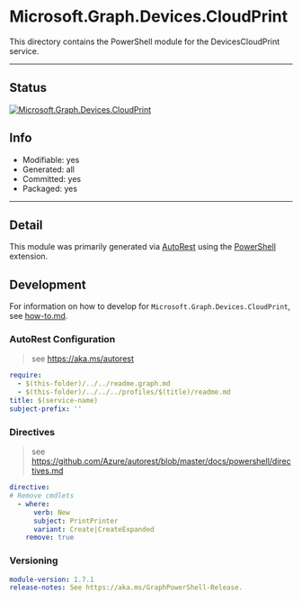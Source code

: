 <!-- region Generated -->
# Microsoft.Graph.Devices.CloudPrint
This directory contains the PowerShell module for the DevicesCloudPrint service.

---
## Status
[![Microsoft.Graph.Devices.CloudPrint](https://img.shields.io/powershellgallery/v/Microsoft.Graph.Devices.CloudPrint.svg?style=flat-square&label=Microsoft.Graph.Devices.CloudPrint "Microsoft.Graph.Devices.CloudPrint")](https://www.powershellgallery.com/packages/Microsoft.Graph.Devices.CloudPrint/)

## Info
- Modifiable: yes
- Generated: all
- Committed: yes
- Packaged: yes

---
## Detail
This module was primarily generated via [AutoRest](https://github.com/Azure/autorest) using the [PowerShell](https://github.com/Azure/autorest.powershell) extension.

## Development
For information on how to develop for `Microsoft.Graph.Devices.CloudPrint`, see [how-to.md](how-to.md).
<!-- endregion -->

### AutoRest Configuration

> see https://aka.ms/autorest

``` yaml
require:
  - $(this-folder)/../../readme.graph.md
  - $(this-folder)/../../../profiles/$(title)/readme.md
title: $(service-name)
subject-prefix: ''
```

### Directives

> see https://github.com/Azure/autorest/blob/master/docs/powershell/directives.md

``` yaml
directive:
# Remove cmdlets
  - where:
      verb: New
      subject: PrintPrinter
      variant: Create|CreateExpanded
    remove: true
```
### Versioning

``` yaml
module-version: 1.7.1
release-notes: See https://aka.ms/GraphPowerShell-Release.
```
